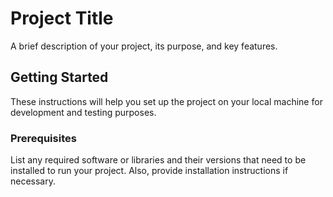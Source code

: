 # Project Title

A brief description of your project, its purpose, and key features.

## Getting Started

These instructions will help you set up the project on your local machine for development and testing purposes.

### Prerequisites

List any required software or libraries and their versions that need to be installed to run your project. Also, provide installation instructions if necessary.

